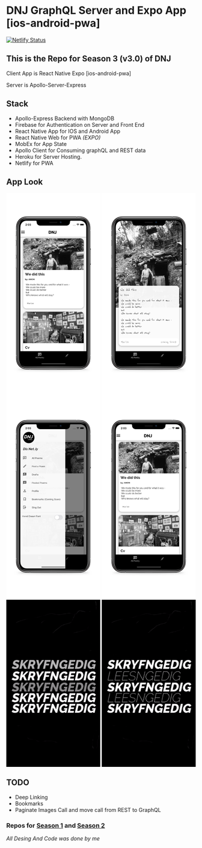 # DNJ GraphQL Server and Expo App [ios-android-pwa]

[![Netlify Status](https://api.netlify.com/api/v1/badges/0c7e2a6a-6c68-4f39-9438-d69a10eeec9a/deploy-status)](https://app.netlify.com/sites/practical-payne-7ee307/deploys)

## This is the Repo for Season 3 (v3.0) of DNJ

Client App is React Native Expo [ios-android-pwa]

Server is Apollo-Server-Express

## Stack

- Apollo-Express Backend with MongoDB
- Firebase for Authentication on Server and Front End
- React Native App for IOS and Android App
- React Native Web for PWA _(EXPO)_
- MobEx for App State
- Apollo Client for Consuming graphQL and REST data
- Heroku for Server Hosting.
- Netlify for PWA

## App Look

<a href="https://raw.githubusercontent.com/ahwelgemoed/dnjGraph/master/client/demo/demo4.jpg"><img src="https://raw.githubusercontent.com/ahwelgemoed/dnjGraph/master/client/demo/demo4.jpg" align="center" width="250" ></a>
<a href="https://raw.githubusercontent.com/ahwelgemoed/dnjGraph/master/client/demo/demo1.jpg"><img src="https://raw.githubusercontent.com/ahwelgemoed/dnjGraph/master/client/demo/demo1.jpg" align="center" width="250" ></a>
<a href="https://raw.githubusercontent.com/ahwelgemoed/dnjGraph/master/client/demo/demo2.jpg"><img src="https://raw.githubusercontent.com/ahwelgemoed/dnjGraph/master/client/demo/demo2.jpg" align="center" width="250" ></a>
<a href="https://raw.githubusercontent.com/ahwelgemoed/dnjGraph/master/client/demo/demo3.jpg"><img src="https://raw.githubusercontent.com/ahwelgemoed/dnjGraph/master/client/demo/demo4.jpg" align="center" width="250" ></a>
<a href="https://raw.githubusercontent.com/ahwelgemoed/dnjGraph/master/client/demo/skryf.gif"><img src="https://raw.githubusercontent.com/ahwelgemoed/dnjGraph/master/client/demo/skryf.gif" align="center" width="250" ></a>
<a href="https://raw.githubusercontent.com/ahwelgemoed/dnjGraph/master/client/demo/lees.gif"><img src="https://raw.githubusercontent.com/ahwelgemoed/dnjGraph/master/client/demo/lees.gif" align="center" width="250" ></a>

## TODO

- Deep Linking
- Bookmarks
- Paginate Images Call and move call from REST to GraphQL

### Repos for [Season 1](https://github.com/ahwelgemoed/dnj) and [Season 2](https://github.com/ahwelgemoed/dnjRN)

_All Desing And Code was done by me_
